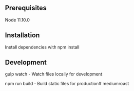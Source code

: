 ## Prerequisites

Node 11.10.0

## Installation

Install dependencies with npm install

## Development

gulp watch - Watch files locally for development

npm run build - Build static files for production# mediumroast

